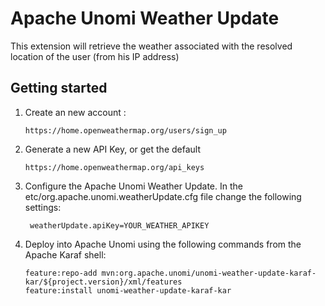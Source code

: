 <!--
  ~ Licensed to the Apache Software Foundation (ASF) under one or more
  ~ contributor license agreements.  See the NOTICE file distributed with
  ~ this work for additional information regarding copyright ownership.
  ~ The ASF licenses this file to You under the Apache License, Version 2.0
  ~ (the "License"); you may not use this file except in compliance with
  ~ the License.  You may obtain a copy of the License at
  ~
  ~      http://www.apache.org/licenses/LICENSE-2.0
  ~
  ~ Unless required by applicable law or agreed to in writing, software
  ~ distributed under the License is distributed on an "AS IS" BASIS,
  ~ WITHOUT WARRANTIES OR CONDITIONS OF ANY KIND, either express or implied.
  ~ See the License for the specific language governing permissions and
  ~ limitations under the License.
  -->


Apache Unomi Weather Update
=================================

This extension will retrieve the weather associated with the resolved location of the user (from his IP address)

## Getting started

1.  Create an new account :

        https://home.openweathermap.org/users/sign_up
           
2.  Generate a new API Key, or get the default

        https://home.openweathermap.org/api_keys

2.  Configure the Apache Unomi Weather Update. In the etc/org.apache.unomi.weatherUpdate.cfg file 
change the following settings:

         weatherUpdate.apiKey=YOUR_WEATHER_APIKEY
  
           
3.  Deploy into Apache Unomi using the following commands from the Apache Karaf shell:

        feature:repo-add mvn:org.apache.unomi/unomi-weather-update-karaf-kar/${project.version}/xml/features
        feature:install unomi-weather-update-karaf-kar
